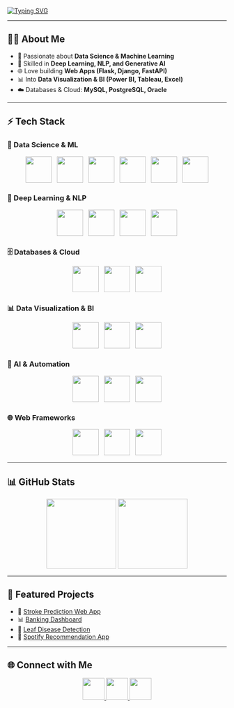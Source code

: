<!-- Typing SVG -->
[![Typing SVG](https://readme-typing-svg.herokuapp.com?size=25&color=36BCF7&center=true&vCenter=true&width=800&lines=👋+Hi,+I'm+Yuvaraj!;🚀+Data+Scientist+%7C+ML+%26+AI+Enthusiast;💡+Building+ML+%26+AI+Apps;🌐+Exploring+Automation+%26+Cloud)](https://git.io/typing-svg)

---

## 🧑‍💻 About Me
- 🔭 Passionate about **Data Science & Machine Learning**  
- 🧠 Skilled in **Deep Learning, NLP, and Generative AI**  
- 🌐 Love building **Web Apps (Flask, Django, FastAPI)**  
- 📊 Into **Data Visualization & BI (Power BI, Tableau, Excel)**  
- ☁️ Databases & Cloud: **MySQL, PostgreSQL, Oracle**  

---

## ⚡ Tech Stack  

### 🐍 Data Science & ML  
<p align="center">
  <img src="https://cdn.jsdelivr.net/gh/devicons/devicon/icons/python/python-original.svg" height="60"/> &nbsp;
  <img src="https://cdn.jsdelivr.net/gh/devicons/devicon/icons/numpy/numpy-original.svg" height="60"/> &nbsp;
  <img src="https://cdn.jsdelivr.net/gh/devicons/devicon/icons/pandas/pandas-original.svg" height="60"/> &nbsp;
  <img src="https://user-images.githubusercontent.com/25181517/183897015-94a8a5e1-2e06-40a0-bb56-6022a0a5d2a5.png" height="60"/> &nbsp; <!-- Matplotlib -->
  <img src="https://seaborn.pydata.org/_images/logo-mark-lightbg.svg" height="60"/> &nbsp;
  <img src="https://scikit-learn.org/stable/_static/scikit-learn-logo-small.png" height="60"/>
</p>

### 🤖 Deep Learning & NLP  
<p align="center">
  <img src="https://cdn.jsdelivr.net/gh/devicons/devicon/icons/tensorflow/tensorflow-original.svg" height="60"/> &nbsp;
  <img src="https://cdn.jsdelivr.net/gh/devicons/devicon/icons/keras/keras-original.svg" height="60"/> &nbsp;
  <img src="https://cdn.jsdelivr.net/gh/devicons/devicon/icons/pytorch/pytorch-original.svg" height="60"/> &nbsp;
  <img src="https://miro.medium.com/v2/resize:fit:720/format:webp/1*kXbXNA05LZzHRx7UmvGr6w.png" height="60"/> <!-- NLTK -->
</p>

### 🗄️ Databases & Cloud  
<p align="center">
  <img src="https://cdn.jsdelivr.net/gh/devicons/devicon/icons/mysql/mysql-original.svg" height="60"/> &nbsp;
  <img src="https://cdn.jsdelivr.net/gh/devicons/devicon/icons/postgresql/postgresql-original.svg" height="60"/> &nbsp;
  <img src="https://cdn.jsdelivr.net/gh/devicons/devicon/icons/oracle/oracle-original.svg" height="60"/>
</p>

### 📊 Data Visualization & BI  
<p align="center">
  <img src="https://img.icons8.com/color/96/power-bi.png" height="60"/> &nbsp;
  <img src="https://img.icons8.com/color/96/tableau-software.png" height="60"/> &nbsp;
  <img src="https://img.icons8.com/color/96/ms-excel.png" height="60"/>
</p>

### 🤝 AI & Automation  
<p align="center">
  <img src="https://seeklogo.com/images/N/n8n-logo-9B2742A728-seeklogo.com.png" height="60"/> &nbsp;
  <img src="https://cdn.jsdelivr.net/gh/devicons/devicon/icons/openai/openai-original.svg" height="60"/> &nbsp;
  <img src="https://huggingface.co/front/assets/huggingface_logo-noborder.svg" height="60"/>
</p>

### 🌐 Web Frameworks  
<p align="center">
  <img src="https://cdn.jsdelivr.net/gh/devicons/devicon/icons/django/django-plain.svg" height="60"/> &nbsp;
  <img src="https://cdn.jsdelivr.net/gh/devicons/devicon/icons/flask/flask-original.svg" height="60"/> &nbsp;
  <img src="https://cdn.jsdelivr.net/gh/devicons/devicon/icons/fastapi/fastapi-original.svg" height="60"/>
</p>

---

## 📊 GitHub Stats  
<p align="center">
  <img src="https://github-readme-stats.vercel.app/api?username=YOUR_USERNAME&show_icons=true&theme=tokyonight" height="160"/>  
  <img src="https://github-readme-streak-stats.herokuapp.com/?user=YOUR_USERNAME&theme=tokyonight" height="160"/>  
</p>

---

## 🚀 Featured Projects  
- 🧠 [Stroke Prediction Web App](https://github.com/YOUR_USERNAME/stroke-prediction)  
- 📊 [Banking Dashboard](https://github.com/YOUR_USERNAME/banking-dashboard)  
- 🌱 [Leaf Disease Detection](https://github.com/YOUR_USERNAME/orange-disease-ml)  
- 🎵 [Spotify Recommendation App](https://github.com/YOUR_USERNAME/spotify-recommendation)  

---

## 🌐 Connect with Me  
<p align="center">
  <a href="https://linkedin.com/in/YOUR_LINK">
    <img src="https://img.icons8.com/color/96/linkedin.png" height="50"/>
  </a>
  <a href="mailto:youremail@gmail.com">
    <img src="https://img.icons8.com/color/96/gmail.png" height="50"/>
  </a>
  <a href="https://yourportfolio.com">
    <img src="https://img.icons8.com/color/96/domain.png" height="50"/>
  </a>
</p>
